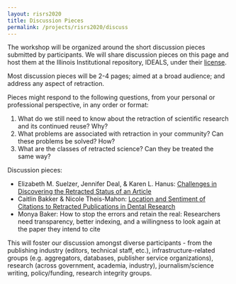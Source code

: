 ```yaml
---
layout: risrs2020
title: Discussion Pieces
permalink: /projects/risrs2020/discuss
---
```

The workshop will be organized around the short discussion pieces submitted by participants. We will share discussion pieces on this page and host them at the Illinois Institutional repository, IDEALS, under their [license](https://wiki.illinois.edu//wiki/display/IDEALS/Deposit+Agreement+-+Non-Exclusive+Distribution+and+Preservation+License). 

Most discussion pieces will be 2-4 pages; aimed at a broad audience; and address any aspect of retraction. 

Pieces might respond to the following questions, from your personal or professional perspective, in any order or format:
1. What do we still need to know about the retraction of scientific research and its continued reuse? Why?
2. What problems are associated with retraction in your community? Can these problems be solved? How?
3. What are the classes of retracted science? Can they be treated the same way?

Discussion pieces:
* Elizabeth M. Suelzer, Jennifer Deal, & Karen L. Hanus: [Challenges in Discovering the Retracted Status of an Article](https://www.ideals.illinois.edu/bitstream/handle/2142/108367/Thought%20piece-Challenges%20in%20discovering%20the%20retracted%20status%20of%20an%20article.pdf?sequence=2&isAllowed=y)
* Caitlin Bakker & Nicole Theis-Mahon: [Location and Sentiment of Citations to Retracted Publications in Dental Research](https://www.ideals.illinois.edu/bitstream/handle/2142/108363/BakkerTheisMahon-SloanProject2020.pdf?sequence=2&isAllowed=y) 
* Monya Baker: How to stop the errors and retain the real: Researchers need transparency, better indexing, and a willingness to look again at the paper they intend to cite


This will foster our discussion amongst diverse participants - from the publishing industry (editors, technical staff, etc.), infrastructure-related groups (e.g. aggregators, databases, publisher service organizations), research (across government, academia, industry), journalism/science writing, policy/funding, research integrity groups.
